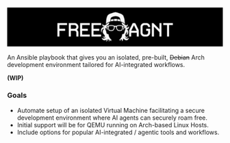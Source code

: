 ![](assets/banner.png)

An Ansible playbook that gives you an isolated, pre-built, ~~Debian~~ Arch development environment tailored for AI-integrated workflows.

**(WIP)**

### Goals
- Automate setup of an isolated Virtual Machine facilitating a secure development environment where AI agents can securely roam free.
- Initial support will be for QEMU running on Arch-based Linux Hosts.
- Include options for popular AI-integrated / agentic tools and workflows.

